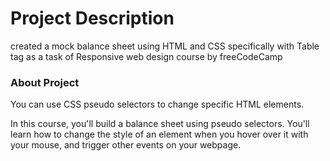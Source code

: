 # Project Description
created a mock balance sheet using HTML and CSS specifically with Table tag as a task of Responsive web design course by freeCodeCamp

### About Project
You can use CSS pseudo selectors to change specific HTML elements.

In this course, you'll build a balance sheet using pseudo selectors. You'll learn how to change the style of an element when you hover over it with your mouse, and trigger other events on your webpage.
